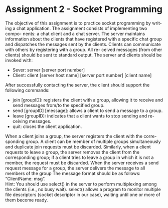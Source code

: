 # Assignment 2 - Socket Programming

The objective of this assignment is to practice socket programming by writ-
ing a chat application. The assignment consists of implementing two compo-
nents: a chat client and a chat server. The server maintains information about
the clients that have registered with a specific chat group and dispatches the
messages sent by the clients.
Clients can communicate with others by registering with a group. All re-
ceived messages (from other clients) should be sent to standard output. The
server and clients should be invoked with:

* Sever: server \[server port number\]
* Client: client \[server host name\] \[server port number\] \[client name\]

After successfully contacting the server, the client should support the
following commands:

* join [groupID]: registers the client with a group, allowing it to receive
and send messages from/to the specified group.
* send \[groupID\] \[message\]: allows a client to send a message to a group.
* leave \[groupID\]: indicates that a client wants to stop sending and re-
ceiving messages.
* quit: closes the client application.

When a client joins a group, the server registers the client with the corre-
sponding group. A client can be member of multiple groups simultaneously and
duplicate join requests must be discarded. Similarly, when a client requests to
leave a group, the server removes the client from the corresponding group; if a
client tries to leave a group in which it is not a member, the request must be
discarded. When the server receives a send request message for a group, the
server delivers the message to all members of the group The message format
should be as follows: “ClientName: msg”.  
Hint: You should use select() in the server to perform multiplexing among
the clients (i.e., no busy wait). select() allows a program to monitor multiple
file descriptors (socket descriptor in our case), waiting until one or more of them
become ready.
